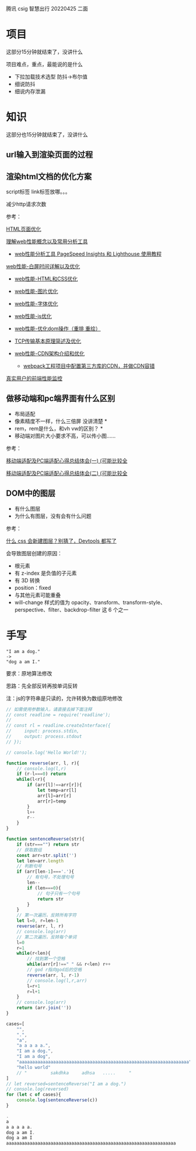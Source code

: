 腾讯 csig 智慧出行 20220425 二面

# 项目

这部分15分钟就结束了，没讲什么

项目难点，重点，最能说的是什么

- 下拉加载技术选型 防抖->布尔值
- 细说防抖
- 细说内存泄漏

# 知识

这部分也15分钟就结束了，没讲什么

## url输入到渲染页面的过程

## 渲染html文档的优化方案

script标签 link标签放哪。。。

减少http请求次数

参考：

[HTML页面优化](https://www.cnblogs.com/xy-milu/p/6091234.html)

[理解web性能概念以及常用分析工具](https://juejin.cn/post/6946010967247421470)

- [web性能分析工具 PageSpeed Insights 和 Lighthouse 使用教程](https://juejin.cn/post/6945749072938532895)

[web性能-白屏时间详解以及优化](https://juejin.cn/post/6949054641413816328)

- [web性能-HTML和CSS优化](https://juejin.cn/post/6948597905049518093)
- [web性能-图片优化](https://juejin.cn/post/6948598374748815396)
- [web性能-字体优化](https://juejin.cn/post/6948611659720032263)
- [web性能-js优化](https://juejin.cn/post/6949042507397365796)
- [web性能-优化dom操作（重排 重绘）](https://juejin.cn/post/6948970752985169934)
- [TCP传输基本原理简述及优化](https://juejin.cn/post/6948304677432197134)

- [web性能-CDN架构介绍和优化](https://juejin.cn/post/6950825799406600199)
  - [webpack工程项目中配置第三方库的CDN，并做CDN容错](https://juejin.cn/post/6950825799406600199)

[真实用户的前端性能监控](https://juejin.cn/post/6950824230653001758)

## 做移动端和pc端界面有什么区别

- 布局适配
- 像素精度不一样，什么三倍屏 没讲清楚 *
- rem，rem是什么，和vh vw的区别？ *
- 移动端对图片大小要求不高，可以传小图……

参考：

[移动端适配及PC端适配心得总结体会(一) (可能比较全](https://juejin.cn/post/6884042902587047943)

[移动端适配及PC端适配心得总结体会(二) (可能比较全](https://juejin.cn/post/6885721051360133133)

## DOM中的图层

- 有什么图层
- 为什么有图层，没有会有什么问题

参考：

[什么 css 会新建图层？别猜了，Devtools 都写了](https://juejin.cn/post/7051926604666109988)

会导致图层创建的原因：

- 根元素
- 有 z-index 是负值的子元素
- 有 3D 转换
- position：fixed
- 与其他元素可能重叠
- will-change 样式的值为 opacity、transform、transform-style、perspective、filter、backdrop-filter 这 6 个之一

# 手写

```
"I am a dog."
->
"dog a am I."
```

要求：原地算法修改

思路：先全部反转再按单词反转

注：js的字符串是只读的，允许转换为数组原地修改

``` js
// 如需使用参数输入，请直接去掉下面注释
// const readline = require('readline');
//
// const rl = readline.createInterface({
//     input: process.stdin,
//     output: process.stdout
// });

// console.log('Hello World!');

function reverse(arr, l, r){
    // console.log(l,r)
    if (r-l===0) return
    while(l<r){
        if (arr[l]!==arr[r]){
            let temp=arr[l]
            arr[l]=arr[r]
            arr[r]=temp
        }
        l++
        r--
    }
}

function sentenceReverse(str){
    if (str==="") return str
    // 获取数组
    const arr=str.split('')
    let len=arr.length
    // 判断句号
    if (arr[len-1]==='.'){
        // 有句号，不处理句号
        len--
        if (len===0){
            // 句子只有一个句号
            return str
        }
    }
    // 第一次遍历，反转所有字符
    let l=0, r=len-1
    reverse(arr, l, r)
    // console.log(arr)
    // 第二次遍历，反转每个单词
    l=0
    r=1
    while(r<len){
        // 找到第一个空格
        while(arr[r]!==" " && r<len) r++
        // god r指向god后的空格
        reverse(arr, l, r-1)
        // console.log(l,r,arr)
        l=r+1
        r=l+1
    }
    // console.log(arr)
    return (arr.join(''))
}

cases=[
    "",
    ".",
    "a",
    "a a a a a.",
    "I am a dog.",
    "I am a dog",
    "aaaaaaaaaaaaaaaaaaaaaaaaaaaaaaaaaaaaaaaaaaaaaaaaaaaaaaaaaaaaaaaaa",
    "hello world"
    // "         sakdhka     adhsa   .....     "
]
// let reversed=sentenceReverse("I am a dog.")
// console.log(reversed)
for (let c of cases){
    console.log(sentenceReverse(c))
}

.
a
a a a a a.
dog a am I.
dog a am I
aaaaaaaaaaaaaaaaaaaaaaaaaaaaaaaaaaaaaaaaaaaaaaaaaaaaaaaaaaaaaaaaa
```

